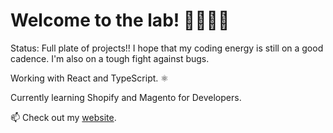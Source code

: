 <!-- ![Github Stats](https://github-readme-stats.vercel.app/api?username=rhaicode&count_private=true&show_icons=true&theme=dark) -->


# Welcome to the lab! 🧪👨🏾‍🔬

<!-- ![Top Languages](https://github-readme-stats.vercel.app/api/top-langs/?username=rhaicode&layout=compact&show_icons=true) -->

Status: 
Full plate of projects!! I hope that my coding energy is still on a good cadence. I'm also on a tough fight against bugs. 

Working with React and TypeScript. ⚛️

Currently learning Shopify and Magento for Developers.

📫 Check out my [website](https://rhaicode.netlify.com).




<!--
**rhaicode/rhaicode** is a ✨ _special_ ✨ repository because its `README.md` (this file) appears on your GitHub profile.

Here are some ideas to get you started:

- 🔭 I’m currently working on ...
- 🌱 I’m currently learning ...
- 👯 I’m looking to collaborate on ...
- 🤔 I’m looking for help with ...
- 💬 Ask me about ...
- 📫 How to reach me: ...
- 😄 Pronouns: ...
- ⚡ Fun fact: ...
-->
